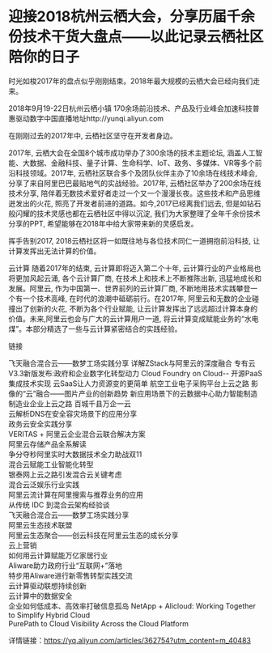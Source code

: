# 迎接2018杭州云栖大会，分享历届千余份技术干货大盘点——以此记录云栖社区陪你的日子

时光如梭2017年的盘点似乎刚刚结束。2018年最大规模的云栖大会已经向我们走来。

2018年9月19-22日杭州云栖小镇 170余场前沿技术、产品及行业峰会加速科技普惠驱动数字中国直播地址http://yunqi.aliyun.com

在刚刚过去的2017年中, 云栖社区坚守在开发者身边。

2017年, 云栖大会在全国8个城市成功举办了300余场的技术主题论坛, 涵盖人工智能、大数据、金融科技、量子计算、生命科学、IoT、政务、多媒体、VR等多个前沿科技领域。2017年, 云栖社区联合多个及团队伙伴主办了10余场在线技术峰会, 分享了来自阿里巴巴最贴地气的实战经验。2017年, 云栖社区举办了200余场在线技术分享, 陪伴着无数技术爱好者走过一个又一个漫漫长夜。这些技术和产品思维迸发出的火花, 照亮了开发者前进的道路。如今,2017已经离我们远去, 但是如钻石般闪耀的技术灵感也都在云栖社区中得以沉淀, 我们为大家整理了全年千余份技术分享的PPT, 希望能够在2018年中给大家带来新的灵感启发。

挥手告别2017, 2018云栖社区将一如既往地与各位技术同仁一道拥抱前沿科技, 让计算发挥出无法计算的价值。

云计算
随着2017年的结束, 云计算即将迈入第二个十年, 云计算行业的产业格局也将更加风起云涌, 各个云计算厂商, 在技术上和技术上不断推陈出新, 迅猛地成长和发展。阿里云, 作为中国第一、世界前列的云计算厂商, 不断地用技术实践攀登一个有一个技术高峰, 在时代的浪潮中砥砺前行。在2017年, 阿里云和无数的企业碰撞出了创新的火花, 不断为各个行业赋能, 让云计算发挥出了远远超过计算本身的价值。未来,阿里云也会与广大的云计算用户一道, 将云计算变成赋能业务的“水电煤”。本部分精选了一些与云计算紧密结合的实践经验。

链接

飞天融合混合云——数梦工场实践分享
详解ZStack与阿里云的深度融合
专有云V3.3新版发布:政府和企业数字化转型动力
Cloud Foundry on Cloud-- 开源PaaS集成技术实现
云SaaS让人力资源变的更简单
航空工业电子采购平台上云之路
影像的“云”融合——图片产业的创新趋势
新应用场景下的云数据中心助力智能制造
制造业企业上云之路
百城千县万企一云   
云解析DNS在安全容灾场景下的应用分享   
政务云安全实践分享   
VERITAS + 阿里云企业混合云联合解决方案   
阿里云存储产品全系解读   
争分夺秒阿里实时大数据技术全力助战双11   
混合云赋能工业智能化转型   
银泰网上云之路引发混合云关键考虑   
混合云泛娱乐行业实践   
阿里云流计算在阿里搜索与推荐业务的应用   
从传统 IDC 到混合云架构经验谈   
飞天融合混合云——数梦工场实践分享   
阿里云生态技术联盟   
阿里云生态聚合——创云科技在阿里云生态的成长分享   
云上营销   
如何用云计算赋能万亿家居行业   
Aliware助力政府行业“互联网+”落地   
特步用Aliware进行新零售转型实践交流   
云计算驱动联想持续创新    
云计算中的数据安全   
企业如何低成本、高效率打破信息孤岛
NetApp + Alicloud: Working Together to Simplify Hybrid Cloud    
PurePath to Cloud Visibility Across the Cloud Platform   

详情链接：https://yq.aliyun.com/articles/362754?utm_content=m_40483